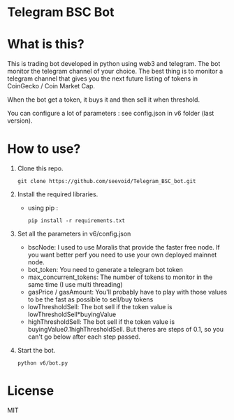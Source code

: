 # Telegram BSC Bot



# What is this?

This is trading bot developed in python using web3 and telegram.
The bot monitor the telegram channel of your choice. The best thing is to monitor a telegram channel that gives you the next future listing of tokens in CoinGecko / Coin Market Cap.

When the bot get a token, it buys it and then sell it when threshold.

You can configure a lot of parameters : see config.json in v6 folder (last version).

# How to use?

1. Clone this repo.

    ```terminal
    git clone https://github.com/seevoid/Telegram_BSC_bot.git

2. Install the required libraries.

    - using pip :

        ```terminal
        pip install -r requirements.txt

3. Set all the parameters in v6/config.json

    - bscNode: I used to use Moralis that provide the faster free node. If you want better perf you need to use your own deployed mainnet node.
    - bot_token: You need to generate a telegram bot token
    - max_concurrent_tokens: The number of tokens to monitor in the same time (I use multi threading)
    - gasPrice / gasAmount: You'll probably have to play with those values to be the fast as possible to sell/buy tokens
    - lowThresholdSell: The bot sell if the token value is lowThresholdSell*buyingValue
    - highThresholdSell: The bot sell if the token value is buyingValue*0.1*highThresholdSell. But theres are steps of 0.1, so you can't go below after each step passed.

4. Start the bot.

    ```terminal
    python v6/bot.py

# License 

MIT